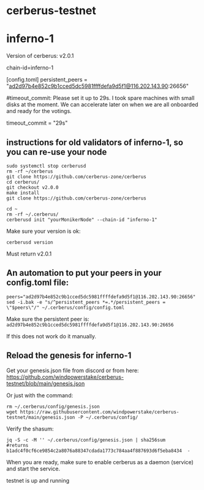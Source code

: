 # cerberus-testnet

# inferno-1
Version of cerberus: v2.0.1

chain-id=inferno-1

[config.toml]
persistent_peers = "ad2d97b4e852c9b1cced5dc5981ffffdefa9d5f1@116.202.143.90:26656"


#timeout_commit: Please set it up to 29s. I took spare machines with small disks at the moment. We can accelerate later on when we are all onboarded and ready for the votings. 

timeout_commit = "29s"

## instructions for old validators of inferno-1, so you can re-use your node


```
sudo systemctl stop cerberusd
rm -rf ~/cerberus
git clone https://github.com/cerberus-zone/cerberus
cd cerberus/
git checkout v2.0.0
make install
git clone https://github.com/cerberus-zone/cerberus

cd ~
rm -rf ~/.cerberus/
cerberusd init "yourMonikerNode" --chain-id "inferno-1"
```


Make sure your version is ok:

```cerberusd version```


Must return v2.0.1


## An automation to put your peers in your config.toml file:

```
peers="ad2d97b4e852c9b1cced5dc5981ffffdefa9d5f1@116.202.143.90:26656"
sed -i.bak -e "s/^persistent_peers *=.*/persistent_peers = \"$peers\"/" ~/.cerberus/config/config.toml
```

Make sure the persistent peer is: `ad2d97b4e852c9b1cced5dc5981ffffdefa9d5f1@116.202.143.90:26656`

If this does not work do it manually.

## Reload the genesis for inferno-1

Get your genesis.json file from discord or from here: https://github.com/windpowerstake/cerberus-testnet/blob/main/genesis.json

Or just with the command:

```
rm ~/.cerberus/config/genesis.json
wget https://raw.githubusercontent.com/windpowerstake/cerberus-testnet/main/genesis.json -P ~/.cerberus/config/
```

Verify the shasum:
``` 
jq -S -c -M '' ~/.cerberus/config/genesis.json | sha256sum
#returns b1adc4f0cf6ce9854c2a8076a88347cdada1773c784aa4f887693d6f5eba8434  -
```


When you are ready, make sure to enable cerberus as a daemon (service) and start the service.


testnet is up and running
